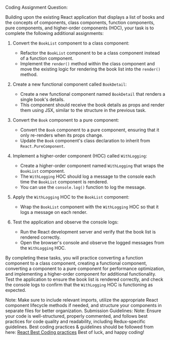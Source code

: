 Coding Assignment Question:

Building upon the existing React application that displays a list of books and the concepts of components, class components, function components, pure components, and higher-order components (HOC), your task is to complete the following additional assignments:

1. Convert the `BookList` component to a class component:
   - Refactor the `BookList` component to be a class component instead of a function component.
   - Implement the `render()` method within the class component and move the existing logic for rendering the book list into the `render()` method.

2. Create a new functional component called `BookDetail`:
   - Create a new functional component named `BookDetail` that renders a single book's details.
   - This component should receive the book details as props and render them using JSX, similar to the structure in the previous task.

3. Convert the `Book` component to a pure component:
   - Convert the `Book` component to a pure component, ensuring that it only re-renders when its props change.
   - Update the `Book` component's class declaration to inherit from `React.PureComponent`.

4. Implement a higher-order component (HOC) called `WithLogging`:
   - Create a higher-order component named `WithLogging` that wraps the `BookList` component.
   - The `WithLogging` HOC should log a message to the console each time the `BookList` component is rendered.
   - You can use the `console.log()` function to log the message.

5. Apply the `WithLogging` HOC to the `BookList` component:
   - Wrap the `BookList` component with the `WithLogging` HOC so that it logs a message on each render.

6. Test the application and observe the console logs:
   - Run the React development server and verify that the book list is rendered correctly.
   - Open the browser's console and observe the logged messages from the `WithLogging` HOC.

By completing these tasks, you will practice converting a function component to a class component, creating a functional component, converting a component to a pure component for performance optimization, and implementing a higher-order component for additional functionality. Test the application to ensure the book list is rendered correctly, and check the console logs to confirm that the `WithLogging` HOC is functioning as expected.

Note: Make sure to include relevant imports, utilize the appropriate React component lifecycle methods if needed, and structure your components in separate files for better organization.
Submission Guidelines: 
Note: Ensure your code is well-structured, properly commented, and follows best practices for code quality and readability, including Redux-specific guidelines.
Best coding practices & guidelines should be followed from here: [React Best Coding practices](https://github.com/imranmd/ReactBestPracticesAndGuidelines/)
Best of luck, and happy coding!